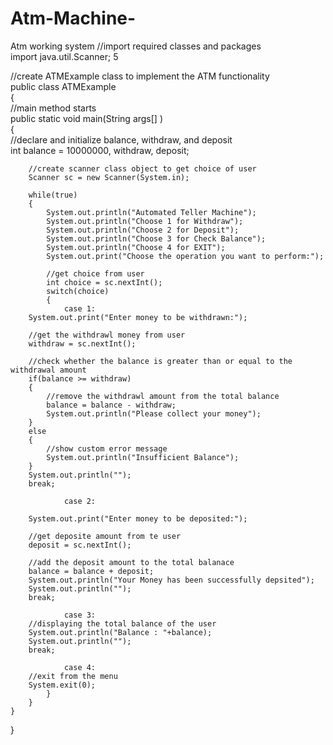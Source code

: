 # Atm-Machine-
Atm working system
//import required classes and packages   
import java.util.Scanner;  5
  
//create ATMExample class to implement the ATM functionality  
public class ATMExample  
{  
    //main method starts   
    public static void main(String args[] )  
    {  
        //declare and initialize balance, withdraw, and deposit  
        int balance = 10000000, withdraw, deposit;  
          
        //create scanner class object to get choice of user  
        Scanner sc = new Scanner(System.in);  
          
        while(true)  
        {  
            System.out.println("Automated Teller Machine");  
            System.out.println("Choose 1 for Withdraw");  
            System.out.println("Choose 2 for Deposit");  
            System.out.println("Choose 3 for Check Balance");  
            System.out.println("Choose 4 for EXIT");  
            System.out.print("Choose the operation you want to perform:");  
              
            //get choice from user  
            int choice = sc.nextInt();  
            switch(choice)  
            {  
                case 1:  
        System.out.print("Enter money to be withdrawn:");  
                      
        //get the withdrawl money from user  
        withdraw = sc.nextInt();  
                      
        //check whether the balance is greater than or equal to the withdrawal amount  
        if(balance >= withdraw)  
        {  
            //remove the withdrawl amount from the total balance  
            balance = balance - withdraw;  
            System.out.println("Please collect your money");  
        }  
        else  
        {  
            //show custom error message   
            System.out.println("Insufficient Balance");  
        }  
        System.out.println("");  
        break;  
   
                case 2:  
                      
        System.out.print("Enter money to be deposited:");  
                      
        //get deposite amount from te user  
        deposit = sc.nextInt();  
                      
        //add the deposit amount to the total balanace  
        balance = balance + deposit;  
        System.out.println("Your Money has been successfully depsited");  
        System.out.println("");  
        break;  
   
                case 3:  
        //displaying the total balance of the user  
        System.out.println("Balance : "+balance);  
        System.out.println("");  
        break;  
   
                case 4:  
        //exit from the menu  
        System.exit(0);  
            }  
        }  
    }  
}  
